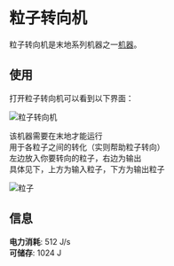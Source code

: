 # 粒子转向机

粒子转向机是末地系列机器之一[机器](./Machines)。  

## 使用

打开粒子转向机可以看到以下界面：  

![粒子转向机](https://gzassets.cn/minecraft/plugin/slimefun/wiki/addons/images/transc-endence/qcr.png ':size=25%')  

该机器需要在末地才能运行  
用于各粒子之间的转化（实则帮助粒子转向）  
左边放入你要转向的粒子，右边为输出  
具体见下，上方为输入粒子，下方为输出粒子  

![粒子](https://gzassets.cn/minecraft/plugin/slimefun/wiki/addons/images/transc-endence/zot.png ':size=25%') 

## 信息
 
**电力消耗**: 512 J/s  
**可储存**: 1024 J
